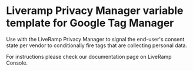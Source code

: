# Liveramp Privacy Manager variable template for Google Tag Manager

Use with the LiveRamp Privacy Manager to signal the end-user's consent state per vendor to conditionally fire tags that are collecting personal data. 

For instructions please check our documentation page on LiveRamp Console.